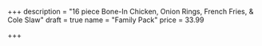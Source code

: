 +++
description = "16 piece Bone-In Chicken, Onion Rings, French Fries, & Cole Slaw"
draft = true
name = "Family Pack"
price = 33.99

+++
